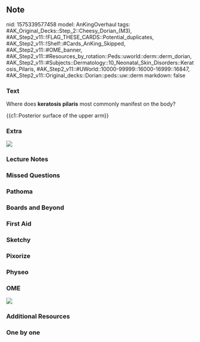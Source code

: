 ## Note
nid: 1575339577458
model: AnKingOverhaul
tags: #AK_Original_Decks::Step_2::Cheesy_Dorian_(M3), #AK_Step2_v11::!FLAG_THESE_CARDS::Potential_duplicates, #AK_Step2_v11::!Shelf::#Cards_AnKing_Skipped, #AK_Step2_v11::#OME_banner, #AK_Step2_v11::#Resources_by_rotation::Peds::uworld::derm::derm_dorian, #AK_Step2_v11::#Subjects::Dermatology::10_Neonatal_Skin_Disorders::Keratosis_Pilaris, #AK_Step2_v11::#UWorld::10000-99999::16000-16999::16847, #AK_Step2_v11::Original_decks::Dorian::peds::uw::derm
markdown: false

### Text
Where does <b>keratosis pilaris</b> most commonly manifest on the
body?
<div>
  {{c1::Posterior surface of the upper arm}}
</div>

### Extra
<img src=
"xkeratosis-pilaris-treatment.jpg.pagespeed.ic.FGFuGFxxvQ.jpg">

### Lecture Notes


### Missed Questions


### Pathoma


### Boards and Beyond


### First Aid


### Sketchy


### Pixorize


### Physeo


### OME
<div class="ome-widget">
  <a href="https://onlinemeded.org?ref=anki"><img src=
  "_OME_AnkiFlashcards_General_4.png"></a>
</div>

### Additional Resources


### One by one

